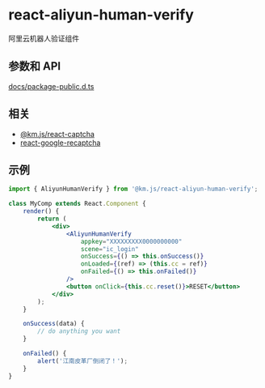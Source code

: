 # react-aliyun-human-verify

阿里云机器人验证组件

## 参数和 API
[docs/package-public.d.ts](docs/package-public.d.ts)


## 相关
* [@km.js/react-captcha](https://www.npmjs.com/package/@km.js/react-captcha)
* [react-google-recaptcha](https://www.npmjs.com/package/react-google-recaptcha)

## 示例

```jsx
import { AliyunHumanVerify } from '@km.js/react-aliyun-human-verify';

class MyComp extends React.Component {
	render() {
		return (
			<div>
				<AliyunHumanVerify
					appkey="XXXXXXXXX0000000000"
					scene="ic_login"
					onSuccess={() => this.onSuccess()}
					onLoaded={(ref) => (this.cc = ref)}
					onFailed={() => this.onFailed()}
				/>
				<button onClick={this.cc.reset()}>RESET</button>
			</div>
		);
	}

	onSuccess(data) {
		// do anything you want
	}

	onFailed() {
		alert('江南皮革厂倒闭了！');
	}
}
```
